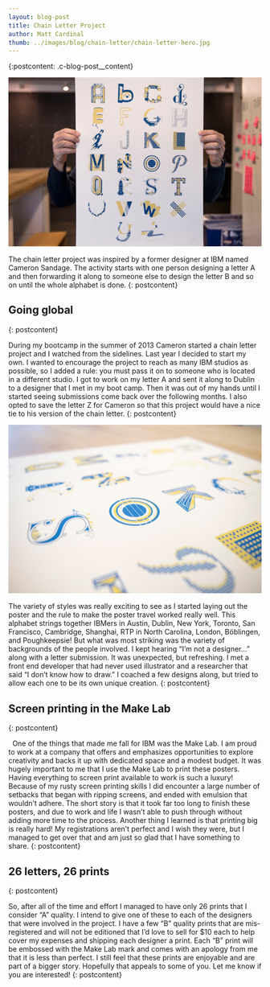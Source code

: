 ```yaml
---
layout: blog-post
title: Chain Letter Project
author: Matt Cardinal
thumb: ../images/blog/chain-letter/chain-letter-hero.jpg
---
```

{:postcontent: .c-blog-post__content}

![Chain letter full poster](../images/blog/chain-letter/chain-letter-hero.jpg)

The chain letter project was inspired by a former designer at IBM named Cameron Sandage. The activity starts with one person designing a letter A and then forwarding it along to someone else to design the letter B and so on until the whole alphabet is done.
{: postcontent}

## Going global
{: postcontent}

During my bootcamp in the summer of 2013 Cameron started a chain letter project and I watched from the sidelines. Last year I decided to start my own. I wanted to encourage the project to reach as many IBM studios as possible, so I added a rule: you must pass it on to someone who is located in a different studio. I got to work on my letter A and sent it along to Dublin to a designer that I met in my boot camp. Then it was out of my hands until I started seeing submissions come back over the following months. I also opted to save the letter Z for Cameron so that this project would have a nice tie to his version of the chain letter.
{: postcontent}

![Chain letter poster detail](../images/blog/chain-letter/chain-letter-detail-1.jpg)

The variety of styles was really exciting to see as I started laying out the poster and the rule to make the poster travel worked really well. This alphabet strings together IBMers in Austin, Dublin, New York, Toronto, San Francisco, Cambridge, Shanghai, RTP in North Carolina, London, Böblingen, and Poughkeepsie! But what was most striking was the variety of backgrounds of the people involved. I kept hearing “I’m not a designer…” along with a letter submission. It was unexpected, but refreshing. I met a front end developer that had never used illustrator and a researcher that said “I don’t know how to draw.” I coached a few designs along, but tried to allow each one to be its own unique creation.
{: postcontent}

## Screen printing in the Make Lab
{: postcontent}

  One of the things that made me fall for IBM was the Make Lab. I am proud to work at a company that offers and emphasizes opportunities to explore creativity and backs it up with dedicated space and a modest budget. It was hugely important to me that I use the Make Lab to print these posters. Having everything to screen print available to work is such a luxury! Because of my rusty screen printing skills I did encounter a large number of setbacks that began with ripping screens, and ended with emulsion that wouldn’t adhere. The short story is that it took far too long to finish these posters, and due to work and life I wasn’t able to push through without adding more time to the process. Another thing I learned is that printing big is really hard! My registrations aren’t perfect and I wish they were, but I managed to get over that and am just so glad that I have something to share.
{: postcontent}

## 26 letters, 26 prints
{: postcontent}

So, after all of the time and effort I managed to have only 26 prints that I consider “A” quality. I intend to give one of these to each of the designers that were involved in the project. I have a few “B” quality prints that are mis-registered and will not be editioned that I’d love to sell for $10 each to help cover my expenses and shipping each designer a print. Each “B” print will be embossed with the Make Lab mark and comes with an apology from me that it is less than perfect. I still feel that these prints are enjoyable and are part of a bigger story. Hopefully that appeals to some of you. Let me know if you are interested!
{: postcontent}
